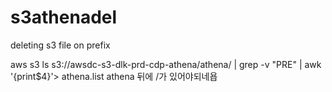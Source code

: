 # s3athenadel
deleting s3 file on prefix

aws s3 ls s3://awsdc-s3-dlk-prd-cdp-athena/athena/ | grep -v "PRE" | awk '{print$4}'> athena.list
athena 뒤에 /가 있어야되네욥

